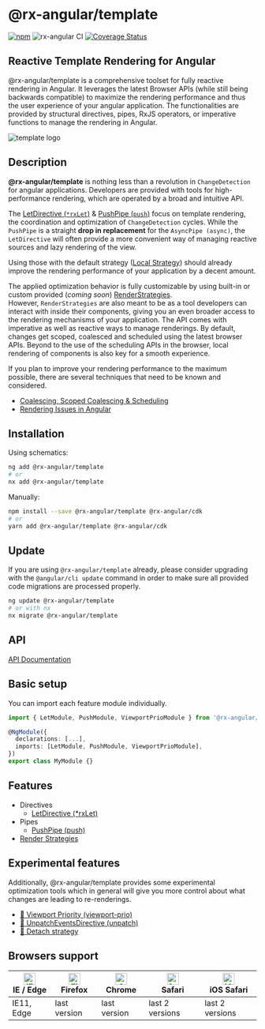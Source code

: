# @rx-angular/template

[![npm](https://img.shields.io/npm/v/%40rx-angular%2Ftemplate.svg)](https://www.npmjs.com/package/%40rx-angular%2Ftemplate)
![rx-angular CI](https://github.com/rx-angular/rx-angular/workflows/rx-angular%20CI/badge.svg?branch=main)
[![Coverage Status](https://raw.githubusercontent.com/rx-angular/rx-angular/github-pages/docs/test-coverage/template/jest-coverage-badge.svg)](https://rx-angular.github.io/rx-angular/test-coverage/template/lcov-report/index.html)

## Reactive Template Rendering for Angular

@rx-angular/template is a comprehensive toolset for fully reactive rendering in Angular.
It leverages the latest Browser APIs (while still being backwards compatible) to maximize the rendering performance and thus
the user experience of your angular application.
The functionalities are provided by
structural directives, pipes, RxJS operators, or imperative functions to manage the rendering in Angular.

![template logo](https://raw.githubusercontent.com/rx-angular/rx-angular/main/libs/template/docs/images/template_logo.png)

## Description

**@rx-angular/template** is nothing less than a revolution in `ChangeDetection` for angular applications.
Developers are provided with tools for high-performance rendering, which are operated by a broad and intuitive API.

The [LetDirective (`*rxLet`)](https://github.com/rx-angular/rx-angular/tree/main/libs/template/docs/api/let-directive.md) &
[PushPipe (`push`)](https://github.com/rx-angular/rx-angular/tree/main/libs/template/docs/push.md) focus
on template rendering, the coordination and optimization of `ChangeDetection` cycles. While the `PushPipe` is a
straight **drop in replacement** for the `AsyncPipe (async)`, the `LetDirective` will often provide a more
convenient way of managing reactive sources and lazy rendering of the view.

Using those with the default strategy ([Local Strategy](https://github.com/rx-angular/rx-angular/blob/main/libs/cdk/docs/render-strategies/strategies.md#local)) should already improve the rendering performance of
your application by a decent amount.

The applied optimization behavior is fully customizable by using built-in or
custom provided (_coming soon_) [RenderStrategies](https://github.com/rx-angular/rx-angular/tree/main/libs/cdk/docs/render-strategies).  
However, `RenderStrategies` are also meant to be as a tool developers can interact with inside
their components, giving you an even broader access to the rendering mechanisms of your application.
The API comes with imperative as well as reactive ways to manage renderings.
By default, changes get scoped, coalesced and scheduled using the latest browser APIs.
Beyond to the use of the scheduling APIs in the browser, local rendering of components is also
key for a smooth experience.

If you plan to improve your rendering performance to the maximum possible, there
are several techniques that need to be known and considered.

- [Coalescing, Scoped Coalescing & Scheduling](https://github.com/rx-angular/rx-angular/tree/main/libs/template/docs/concepts.md)
- [Rendering Issues in Angular](https://github.com/rx-angular/rx-angular/tree/main/libs/template/docs/performance-issues.md)

## Installation

Using schematics:

```bash
ng add @rx-angular/template
# or
nx add @rx-angular/template
```

Manually:

```bash
npm install --save @rx-angular/template @rx-angular/cdk
# or
yarn add @rx-angular/template @rx-angular/cdk
```

## Update

If you are using `@rx-angular/template` already, please consider upgrading with the `@angular/cli update` command in order
to make sure all provided code migrations are processed properly.

```bash
ng update @rx-angular/template
# or with nx
nx migrate @rx-angular/template
```

## API

[API Documentation](https://github.com/rx-angular/rx-angular/tree/main/libs/template/docs/api/overview.md)

## Basic setup

You can import each feature module individually.

```typescript
import { LetModule, PushModule, ViewportPrioModule } from '@rx-angular/template';

@NgModule({
  declarations: [...],
  imports: [LetModule, PushModule, ViewportPrioModule],
})
export class MyModule {}
```

## Features

- Directives
  - [LetDirective (\*rxLet)](https://github.com/rx-angular/rx-angular/tree/main/libs/template/docs/api/let-directive.md)
- Pipes
  - [PushPipe (push)](https://github.com/rx-angular/rx-angular/tree/main/libs/template/docs/push.md)
- [Render Strategies](https://github.com/rx-angular/rx-angular/blob/main/libs/cdk/render-strategies/docs/README.md)

## Experimental features

Additionally, @rx-angular/template provides some experimental optimization tools which in general will give you more control
about what changes are leading to re-renderings.

- [🧪 Viewport Priority (viewport-prio)](https://github.com/rx-angular/rx-angular/tree/main/libs/template/docs/experimental/viewport-prio.md)
- [🧪 UnpatchEventsDirective (unpatch)](https://github.com/rx-angular/rx-angular/tree/main/libs/template/docs/experimental/unpatch.md)
- [🧪 Detach strategy](https://github.com/rx-angular/rx-angular/tree/main/libs/template/docs/experimental/experimental-render-strategies.md)

## Browsers support

| [<img src="https://raw.githubusercontent.com/alrra/browser-logos/master/src/edge/edge_48x48.png" alt="IE / Edge" width="24px" height="24px" />](http://godban.github.io/browsers-support-badges/)<br/>IE / Edge | [<img src="https://raw.githubusercontent.com/alrra/browser-logos/master/src/firefox/firefox_48x48.png" alt="Firefox" width="24px" height="24px" />](http://godban.github.io/browsers-support-badges/)<br/>Firefox | [<img src="https://raw.githubusercontent.com/alrra/browser-logos/master/src/chrome/chrome_48x48.png" alt="Chrome" width="24px" height="24px" />](http://godban.github.io/browsers-support-badges/)<br/>Chrome | [<img src="https://raw.githubusercontent.com/alrra/browser-logos/master/src/safari/safari_48x48.png" alt="Safari" width="24px" height="24px" />](http://godban.github.io/browsers-support-badges/)<br/>Safari | [<img src="https://raw.githubusercontent.com/alrra/browser-logos/master/src/safari-ios/safari-ios_48x48.png" alt="iOS Safari" width="24px" height="24px" />](http://godban.github.io/browsers-support-badges/)<br/>iOS Safari |
| --------------------------------------------------------------------------------------------------------------------------------------------------------------------------------------------------------------- | ----------------------------------------------------------------------------------------------------------------------------------------------------------------------------------------------------------------- | ------------------------------------------------------------------------------------------------------------------------------------------------------------------------------------------------------------- | ------------------------------------------------------------------------------------------------------------------------------------------------------------------------------------------------------------- | ----------------------------------------------------------------------------------------------------------------------------------------------------------------------------------------------------------------------------- |
| IE11, Edge                                                                                                                                                                                                      | last version                                                                                                                                                                                                      | last version                                                                                                                                                                                                  | last 2 versions                                                                                                                                                                                               | last 2 versions                                                                                                                                                                                                               |
